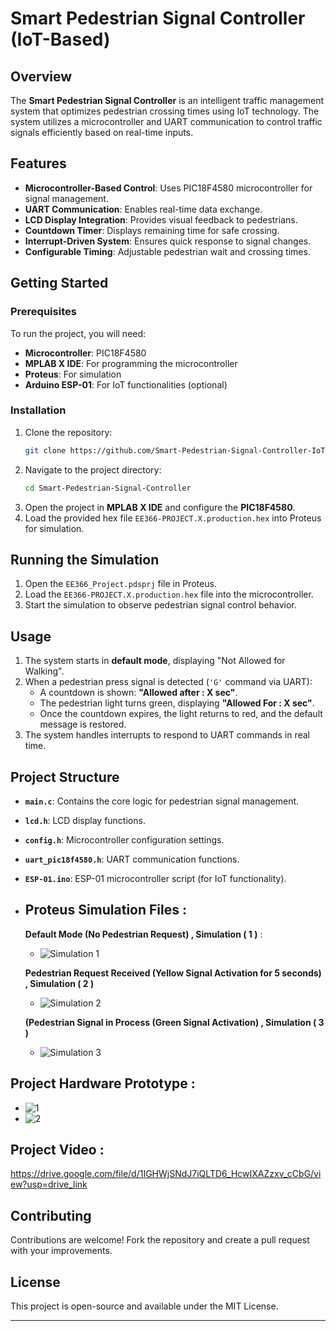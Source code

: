 # Smart Pedestrian Signal Controller (IoT-Based)

## Overview
The **Smart Pedestrian Signal Controller** is an intelligent traffic management system that optimizes pedestrian crossing times using IoT technology. The system utilizes a microcontroller and UART communication to control traffic signals efficiently based on real-time inputs.

## Features
- **Microcontroller-Based Control**: Uses PIC18F4580 microcontroller for signal management.
- **UART Communication**: Enables real-time data exchange.
- **LCD Display Integration**: Provides visual feedback to pedestrians.
- **Countdown Timer**: Displays remaining time for safe crossing.
- **Interrupt-Driven System**: Ensures quick response to signal changes.
- **Configurable Timing**: Adjustable pedestrian wait and crossing times.

## Getting Started

### Prerequisites
To run the project, you will need:
- **Microcontroller**: PIC18F4580
- **MPLAB X IDE**: For programming the microcontroller
- **Proteus**: For simulation
- **Arduino ESP-01**: For IoT functionalities (optional)

### Installation
1. Clone the repository:
   ```sh
   git clone https://github.com/Smart-Pedestrian-Signal-Controller-IoT-Based/Smart-Pedestrian-Signal-Controller.git
   ```
2. Navigate to the project directory:
   ```sh
   cd Smart-Pedestrian-Signal-Controller
   ```
3. Open the project in **MPLAB X IDE** and configure the **PIC18F4580**.
4. Load the provided hex file `EE366-PROJECT.X.production.hex` into Proteus for simulation.

## Running the Simulation
1. Open the `EE366_Project.pdsprj` file in Proteus.
2. Load the `EE366-PROJECT.X.production.hex` file into the microcontroller.
3. Start the simulation to observe pedestrian signal control behavior.

## Usage
1. The system starts in **default mode**, displaying "Not Allowed for Walking".
2. When a pedestrian press signal is detected (`'G'` command via UART):
   - A countdown is shown: **"Allowed after : X sec"**.
   - The pedestrian light turns green, displaying **"Allowed For : X sec"**.
   - Once the countdown expires, the light returns to red, and the default message is restored.
3. The system handles interrupts to respond to UART commands in real time.

## Project Structure
- **`main.c`**: Contains the core logic for pedestrian signal management.
- **`lcd.h`**: LCD display functions.
- **`config.h`**: Microcontroller configuration settings.
- **`uart_pic18f4580.h`**: UART communication functions.
- **`ESP-01.ino`**: ESP-01 microcontroller script (for IoT functionality).

  
- ## Proteus Simulation Files :
  
  **Default Mode (No Pedestrian Request) , Simulation ( 1 )** : 
  - ![Simulation 1](https://github.com/Smart-Pedestrian-Signal-Controller-IoT-Based-/Smart-Pedestrian-Signal-Controller/blob/main/Pedestrian_Signal_Project/Simulation_Default#1.jpg)
 
  **Pedestrian Request Received (Yellow Signal Activation for 5 seconds) , Simulation ( 2 )** 
  - ![Simulation 2](https://github.com/Smart-Pedestrian-Signal-Controller-IoT-Based-/Smart-Pedestrian-Signal-Controller/blob/main/Pedestrian_Signal_Project/Simulation_Yellow#2.png)
 
  **(Pedestrian Signal in Process (Green Signal Activation) , Simulation ( 3 )**
  - ![Simulation 3](https://github.com/Smart-Pedestrian-Signal-Controller-IoT-Based-/Smart-Pedestrian-Signal-Controller/blob/main/Pedestrian_Signal_Project/Simulation_GreenPedristian#3.png)
 
##
## Project Hardware Prototype : 

  - ![1](https://github.com/Smart-Pedestrian-Signal-Controller-IoT-Based/Smart-Pedestrian-Signal-Controller/blob/main/Pedestrian_Signal_Project/Hardware#1.jpg)
  - ![2](https://github.com/Smart-Pedestrian-Signal-Controller-IoT-Based/Smart-Pedestrian-Signal-Controller/blob/main/Pedestrian_Signal_Project/Hardware#2.jpg)


##
## Project Video : 

https://drive.google.com/file/d/1IGHWjSNdJ7iQLTD6_HcwIXAZzxv_cCbG/view?usp=drive_link


## Contributing
Contributions are welcome! Fork the repository and create a pull request with your improvements.

## License
This project is open-source and available under the MIT License.

---

